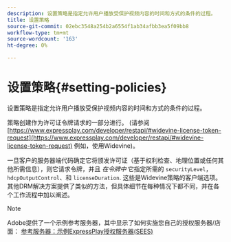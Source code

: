 ```yaml
---
description: 设置策略是指定允许用户播放受保护视频内容的时间和方式的条件的过程。
title: 设置策略
source-git-commit: 02ebc3548a254b2a6554f1ab34afbb3ea5f09bb8
workflow-type: tm+mt
source-wordcount: '163'
ht-degree: 0%

---
```


# 设置策略{#setting-policies}

设置策略是指定允许用户播放受保护视频内容的时间和方式的条件的过程。

策略创建作为许可证令牌请求的一部分进行。 (请参阅 [https://www.expressplay.com/developer/restapi/#widevine-license-token-request](https://www.expressplay.com/developer/restapi/#widevine-license-token-request) 例如，使用Widevine)。

一旦客户的服务器端代码确定它将颁发许可证（基于权利检查、地理位置或任何其他所需信息），则它请求令牌，并且 *在令牌中* 它指定所需的 `securityLevel`， `hdcpOutputControl`、和 `licenseDuration`. 这些是Widevine策略的客户端选项。 其他DRM解决方案提供了类似的方法，但具体细节在每种情况下都不同，并在各个工作流程中加以阐述。

>[!NOTE]
>
>Adobe提供了一个示例参考服务器，其中显示了如何实施您自己的授权服务器/店面： [参考服务器：示例ExpressPlay授权服务器(SEES)](../../multi-drm-workflows/feature-topics/sees-reference-server.md)
